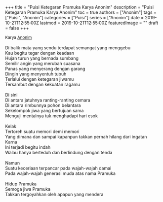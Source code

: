 +++
title = "Puisi Ketegaran Pramuka Karya Anonim"
description = "Puisi Ketegaran Pramuka Karya Anonim"
toc = true
authors = ["Anonim"]
tags = ["Puisi", "Anonim"]
categories = ["Puisi"]
series = ["Anonim"]
date = 2019-10-21T12:55:00Z
lastmod = 2019-10-21T12:55:00Z
featuredImage = ""
draft = false
+++

<div style="text-align: justify;">
<div style="font-size: small;">Karya <a href="/authors/anonim/" target="_blank">Anonim</a></div><br />
Di balik mata yang sendu terdapat semangat yang menggebu<br />
Kau begitu tegar dengan keadaan<br />
Hujan turun yang bernada sumbang<br />
Semilir angin yang merubah suasana<br />
Panas yang menyerang dengan garang<br />
Dingin yang menyentuh tubuh<br />
Terlalui dengan ketegaran jiwamu<br />
Tersambut dengan kekuatan ragamu<br />
<br />
Di sini<br />
Di antara jatuhnya ranting-ranting cemara<br />
Di antara rimbunnya pohon belantara<br />
Sekelompok jiwa yang bertujuan sama<br />
Menguji mentalnya tuk menghadapi hari esok<br />
<br />
Kelak<br />
Tertoreh suatu memori demi memori<br />
Yang dimana dan sampai kapanpun takkan pernah hilang dari ingatan<br />
Karna<br />
Ini terjadi begitu indah<br />
Walau hanya berteduh dan berlindung dengan tenda<br />
<br />
Namun<br />
Suatu keceriaan terpancar pada wajah-wajah damai<br />
Pada wajah-wajah generasi muda atas nama Pramuka<br />
<br />
Hidup Pramuka<br />
Semoga jiwa Pramuka<br />
Takkan tergoyahkan oleh apapun yang mendera</div>
